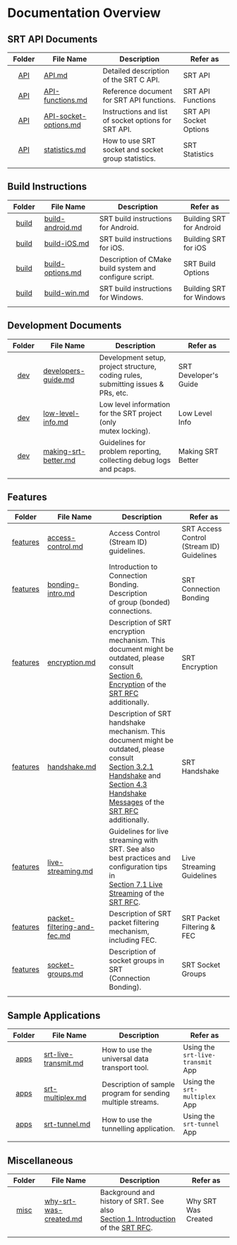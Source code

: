 # Documentation Overview

<!-- - [SRT API Documents](#srt-api-documents)
- [Build Instructions](#build-instructions)
- [Development Documents](#development-documents)
- [Features](#features)
- [Sample Applications](#sample-applications)
- [Miscellaneous](#miscellaneous) -->

## SRT API Documents

|            Folder             | File Name                                          | Description                                          | Refer as                      |
| :---------------------------: | -------------------------------------------------- | ---------------------------------------------------- | ----------------------------- |
|          [API](API/)          | [API.md](API/API.md)                               | Detailed description of the SRT C API.               | SRT API                       |
|          [API](API/)          | [API-functions.md](API/API-functions.md)           | Reference document for SRT API functions.            | SRT API Functions             |
|          [API](API/)          | [API-socket-options.md](API/API-socket-options.md) | Instructions and list of socket options for SRT API. | SRT API Socket Options        |
|          [API](API/)          | [statistics.md](API/statistics.md)                 | How to use SRT socket and socket group statistics.   | SRT Statistics                |
| <img width=100px height=1px/> | <img width=200px height=1px/>                      | <img width=500px height=1px/>                        | <img width=200px height=1px/> |

## Build Instructions

|            Folder             | File Name                                  | Description                                             | Refer as                      |
| :---------------------------: | ------------------------------------------ | ------------------------------------------------------- | ----------------------------- |
|        [build](build/)        | [build-android.md](build/build-android.md) | SRT build instructions for Android.                     | Building SRT for Android      |
|        [build](build/)        | [build-iOS.md](build/build-iOS.md)         | SRT build instructions for iOS.                         | Building SRT for iOS          |
|        [build](build/)        | [build-options.md](build/build-options.md) | Description of CMake build system and configure script. | SRT Build Options             |
|        [build](build/)        | [build-win.md](build/build-win.md)         | SRT build instructions for Windows.                     | Building SRT for Windows      |
| <img width=100px height=1px/> | <img width=200px height=1px/>              | <img width=500px height=1px/>                           | <img width=200px height=1px/> |

## Development Documents

|            Folder             | File Name                                        | Description                                                  | Refer as                      |
| :---------------------------: | ------------------------------------------------ | ------------------------------------------------------------ | ----------------------------- |
|          [dev](dev/)          | [developers-guide.md](dev/developers-guide.md)   | Development setup, project structure, coding rules,<br />submitting issues & PRs, etc. | SRT Developer's Guide         |
|          [dev](dev/)          | [low-level-info.md](dev/low-level-info.md)       | Low level information for the SRT project (only<br />mutex locking). | Low Level Info                |
|          [dev](dev/)          | [making-srt-better.md](dev/making-srt-better.md) | Guidelines for problem reporting, collecting debug logs<br />and pcaps. | Making SRT Better             |
| <img width=100px height=1px/> | <img width=200px height=1px/>                    | <img width=500px height=1px/>                                | <img width=200px height=1px/> |

## Features

|            Folder             | File Name                                                    | Description                                                  | Refer as                                       |
| :---------------------------: | ------------------------------------------------------------ | ------------------------------------------------------------ | ---------------------------------------------- |
|     [features](features/)     | [access-control.md](features/access-control.md)              | Access Control (Stream ID) guidelines.                       | SRT Access Control<br />(Stream ID) Guidelines |
|     [features](features/)     | [bonding-intro.md](features/bonding-intro.md)                | Introduction to Connection Bonding. Description<br />of group (bonded) connections. | SRT Connection Bonding                         |
|     [features](features/)     | [encryption.md](features/encryption.md)                      | Description of SRT encryption mechanism. This<br />document might be outdated, please consult<br />[Section 6. Encryption](https://datatracker.ietf.org/doc/html/draft-sharabayko-srt-00#section-6) of the [SRT RFC](https://datatracker.ietf.org/doc/html/draft-sharabayko-srt-00) additionally. | SRT Encryption                                 |
|     [features](features/)     | [handshake.md](features/handshake.md)                        | Description of SRT handshake mechanism. This<br />document might be outdated, please consult<br />[Section 3.2.1 Handshake](https://datatracker.ietf.org/doc/html/draft-sharabayko-srt-00#section-3.2.1) and<br />[Section 4.3 Handshake Messages](https://datatracker.ietf.org/doc/html/draft-sharabayko-srt-00#section-4.3) of the<br />[SRT RFC](https://datatracker.ietf.org/doc/html/draft-sharabayko-srt-00) additionally. | SRT Handshake                                  |
|     [features](features/)     | [live-streaming.md](features/live-streaming.md)              | Guidelines for live streaming with SRT. See also<br />best practices and configuration tips in<br />[Section 7.1 Live Streaming](https://datatracker.ietf.org/doc/html/draft-sharabayko-srt-00#section-7.1) of the [SRT RFC](https://datatracker.ietf.org/doc/html/draft-sharabayko-srt-00). | Live Streaming<br />Guidelines                 |
|     [features](features/)     | [packet-filtering-and-fec.md](features/packet-filtering-and-fec.md) | Description of SRT packet filtering mechanism,<br />including FEC. | SRT Packet<br />Filtering & FEC                |
|     [features](features/)     | [socket-groups.md](features/socket-groups.md)                | Description of socket groups in SRT<br />(Connection Bonding). | SRT Socket Groups                              |
| <img width=100px height=1px/> | <img width=200px height=1px/>                                | <img width=500px height=1px/>                                | <img width=200px height=1px/>                  |

## Sample Applications

|            Folder             | File Name                                         | Description                                                 | Refer as                               |
| :---------------------------: | ------------------------------------------------- | ----------------------------------------------------------- | -------------------------------------- |
|         [apps](apps/)         | [srt-live-transmit.md](apps/srt-live-transmit.md) | How to use the universal data transport tool.               | Using the<br />`srt-live-transmit` App |
|         [apps](apps/)         | [srt-multiplex.md](apps/srt-multiplex.md)         | Description of sample program for sending multiple streams. | Using the<br />`srt-multiplex` App     |
|         [apps](apps/)         | [srt-tunnel.md](apps/srt-tunnel.md)               | How to use the tunnelling application.                      | Using the<br />`srt-tunnel` App        |
| <img width=100px height=1px/> | <img width=200px height=1px/>                     | <img width=500px height=1px/>                               | <img width=200px height=1px/>          |

## Miscellaneous

|            Folder             | File Name                                             | Description                                                  | Refer as                      |
| :---------------------------: | ----------------------------------------------------- | ------------------------------------------------------------ | ----------------------------- |
|         [misc](misc/)         | [why-srt-was-created.md](misc/why-srt-was-created.md) | Background and history of SRT. See also<br />[Section 1. Introduction](https://datatracker.ietf.org/doc/html/draft-sharabayko-srt-00#section-1) of the [SRT RFC](https://datatracker.ietf.org/doc/html/draft-sharabayko-srt-00). | Why SRT Was Created           |
| <img width=100px height=1px/> | <img width=200px height=1px/>                         | <img width=500px height=1px/>                                | <img width=200px height=1px/> |
